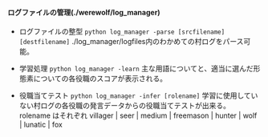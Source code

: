 
#### ログファイルの管理(./werewolf/log_manager)
* ログファイルの整型
`python log_manager -parse [srcfilename] [destfilename]`
./log_manager/logfiles内のわかめての村ログをパース可能。

* 学習処理
`python log_manager -learn`
主な用語についてと、適当に選んだ形態素についての各役職のスコアが表示される。

* 役職当てテスト
`python log_manager -infer [rolename]`
学習に使用していない村ログの各役職の発言データからの役職当てテストが出来る。rolename はそれぞれ villager | seer | medium | freemason | hunter | wolf | lunatic | fox

 